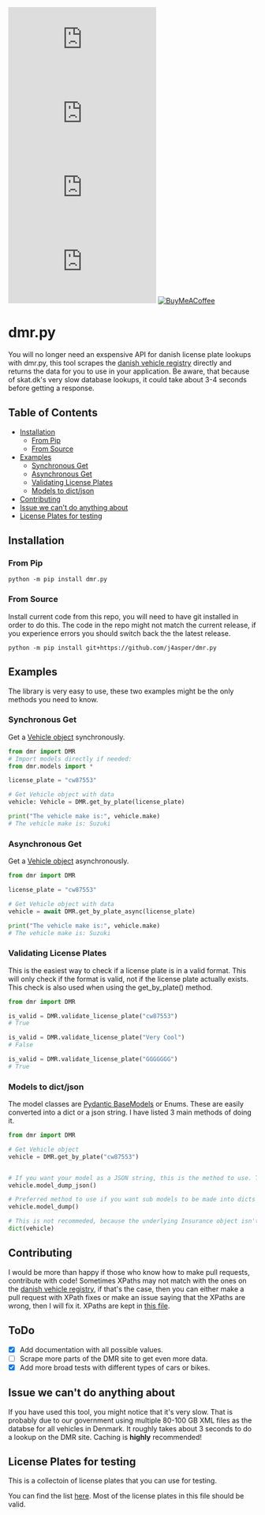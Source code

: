 [![PyPI - Python Version](https://img.shields.io/pypi/pyversions/dmr.py?style=for-the-badge)](https://www.python.org/downloads/)
[![PyPI](https://img.shields.io/pypi/v/dmr.py?style=for-the-badge)](https://pypi.org/project/dmr.py/)
[![PyPI - Downloads](https://img.shields.io/pypi/dm/dmr.py?style=for-the-badge)](https://pypi.org/project/dmr.py/)  
[![GitHub](https://img.shields.io/github/license/j4asper/dmr.py?style=for-the-badge)](https://github.com/j4asper/dmr.py/blob/main/LICENSE)
[![BuyMeACoffee](https://img.shields.io/badge/Buy%20Me%20a%20Coffee-ffdd00?style=for-the-badge&logo=buy-me-a-coffee&logoColor=black)](https://www.buymeacoffee.com/jazper 'Click here to donate')  

# dmr.py

You will no longer need an exspensive API for danish license plate lookups with dmr.py, this tool scrapes the [danish vehicle registry](https://motorregister.skat.dk/dmr-kerne/koeretoejdetaljer/visKoeretoej 'motorregister.skat.dk') directly and returns the data for you to use in your application. Be aware, that because of skat.dk's very slow database lookups, it could take about 3-4 seconds before getting a response.  

## Table of Contents

- [Installation](#installation)
  - [From Pip](#from-pip)
  - [From Source](#from-source)
- [Examples](#examples)
  - [Synchronous Get](#synchronous-get)
  - [Asynchronous Get](#asynchronous-get)
  - [Validating License Plates](#validating-license-plates)
  - [Models to dict/json](#models-to-dictjson)
- [Contributing](#contributing)
- [Issue we can't do anything about](#issue-we-cant-do-anything-about)
- [License Plates for testing](#license-plates-for-testing)

## Installation

### From Pip

```console
python -m pip install dmr.py
```  

### From Source

Install current code from this repo, you will need to have git installed in order to do this. The code in the repo might not match the current release, if you experience errors you should switch back the the latest release.

```console
python -m pip install git+https://github.com/j4asper/dmr.py
```

## Examples

The library is very easy to use, these two examples might be the only methods you need to know.

### Synchronous Get

Get a [Vehicle object](/dmr/models/vehicle.py) synchronously.

```python
from dmr import DMR
# Import models directly if needed:
from dmr.models import *

license_plate = "cw87553"

# Get Vehicle object with data
vehicle: Vehicle = DMR.get_by_plate(license_plate)

print("The vehicle make is:", vehicle.make)
# The vehicle make is: Suzuki
```

### Asynchronous Get

Get a [Vehicle object](/dmr/models/vehicle.py) asynchronously.

```python
from dmr import DMR

license_plate = "cw87553"

# Get Vehicle object with data
vehicle = await DMR.get_by_plate_async(license_plate)

print("The vehicle make is:", vehicle.make)
# The vehicle make is: Suzuki
```

### Validating License Plates

This is the easiest way to check if a license plate is in a valid format. This will only check if the format is valid, not if the license plate actually exists. This check is also used when using the get_by_plate() method.

```python
from dmr import DMR

is_valid = DMR.validate_license_plate("cw87553")
# True

is_valid = DMR.validate_license_plate("Very Cool")
# False

is_valid = DMR.validate_license_plate("GGGGGGG")
# True
```

### Models to dict/json

The model classes are [Pydantic BaseModels](https://docs.pydantic.dev/latest/api/base_model/) or Enums. These are easily converted into a dict or a json string. I have listed 3 main methods of doing it.

```python
from dmr import DMR

# Get Vehicle object
vehicle = DMR.get_by_plate("cw87553")


# If you want your model as a JSON string, this is the method to use. This is the equivalent of using json.dumps() on a dictionary.
vehicle.model_dump_json()

# Preferred method to use if you want sub models to be made into dicts as well
vehicle.model_dump()

# This is not recommeded, because the underlying Insurance object isn't parsed as a dictionary.
dict(vehicle)
```

## Contributing

I would be more than happy if those who know how to make pull requests, contribute with code! Sometimes XPaths may not match with the ones on the [danish vehicle registry](https://motorregister.skat.dk/dmr-kerne/koeretoejdetaljer/visKoeretoej 'motorregister.skat.dk'), if that's the case, then you can either make a pull request with XPath fixes or make an issue saying that the XPaths are wrong, then I will fix it. XPaths are kept in [this file](https://github.com/j4asper/dmr.py/blob/main/dmr/utils/xpaths.py).  

## ToDo

- [x] Add documentation with all possible values.  
- [ ] Scrape more parts of the DMR site to get even more data.  
- [x] Add more broad tests with different types of cars or bikes.  

## Issue we can't do anything about

If you have used this tool, you might notice that it's very slow. That is probably due to our government using multiple 80-100 GB XML files as the databse for all vehicles in Denmark. It roughly takes about 3 seconds to do a lookup on the DMR site. Caching is __highly__ recommended!  

## License Plates for testing

This is a collectoin of license plates that you can use for testing.

You can find the list [here](https://github.com/j4asper/dmr.py/blob/main/license_plates.txt). Most of the license plates in this file should be valid.
